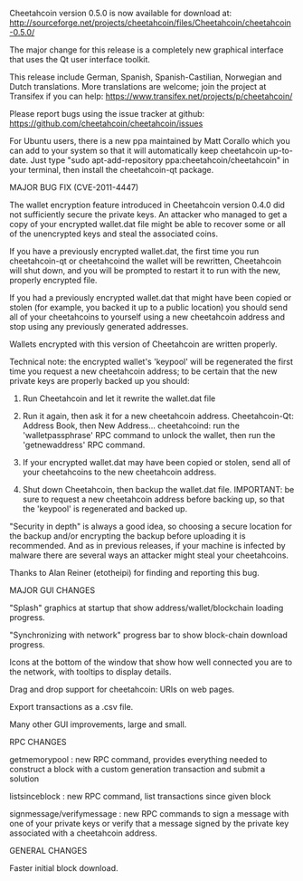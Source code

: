 Cheetahcoin version 0.5.0 is now available for download at:
http://sourceforge.net/projects/cheetahcoin/files/Cheetahcoin/cheetahcoin-0.5.0/

The major change for this release is a completely new graphical interface that uses the Qt user interface toolkit.

This release include German, Spanish, Spanish-Castilian, Norwegian and Dutch translations. More translations are welcome; join the project at Transifex if you can help:
https://www.transifex.net/projects/p/cheetahcoin/

Please report bugs using the issue tracker at github:
https://github.com/cheetahcoin/cheetahcoin/issues

For Ubuntu users, there is a new ppa maintained by Matt Corallo which you can add to your system so that it will automatically keep cheetahcoin up-to-date.  Just type "sudo apt-add-repository ppa:cheetahcoin/cheetahcoin" in your terminal, then install the cheetahcoin-qt package.

MAJOR BUG FIX  (CVE-2011-4447)

The wallet encryption feature introduced in Cheetahcoin version 0.4.0 did not sufficiently secure the private keys. An attacker who
managed to get a copy of your encrypted wallet.dat file might be able to recover some or all of the unencrypted keys and steal the
associated coins.

If you have a previously encrypted wallet.dat, the first time you run cheetahcoin-qt or cheetahcoind the wallet will be rewritten, Cheetahcoin will
shut down, and you will be prompted to restart it to run with the new, properly encrypted file.

If you had a previously encrypted wallet.dat that might have been copied or stolen (for example, you backed it up to a public
location) you should send all of your cheetahcoins to yourself using a new cheetahcoin address and stop using any previously generated addresses.

Wallets encrypted with this version of Cheetahcoin are written properly.

Technical note: the encrypted wallet's 'keypool' will be regenerated the first time you request a new cheetahcoin address; to be certain that the
new private keys are properly backed up you should:

1. Run Cheetahcoin and let it rewrite the wallet.dat file

2. Run it again, then ask it for a new cheetahcoin address.
Cheetahcoin-Qt: Address Book, then New Address...
cheetahcoind: run the 'walletpassphrase' RPC command to unlock the wallet,  then run the 'getnewaddress' RPC command.

3. If your encrypted wallet.dat may have been copied or stolen, send  all of your cheetahcoins to the new cheetahcoin address.

4. Shut down Cheetahcoin, then backup the wallet.dat file.
IMPORTANT: be sure to request a new cheetahcoin address before backing up, so that the 'keypool' is regenerated and backed up.

"Security in depth" is always a good idea, so choosing a secure location for the backup and/or encrypting the backup before uploading it is recommended. And as in previous releases, if your machine is infected by malware there are several ways an attacker might steal your cheetahcoins.

Thanks to Alan Reiner (etotheipi) for finding and reporting this bug.

MAJOR GUI CHANGES

"Splash" graphics at startup that show address/wallet/blockchain loading progress.

"Synchronizing with network" progress bar to show block-chain download progress.

Icons at the bottom of the window that show how well connected you are to the network, with tooltips to display details.

Drag and drop support for cheetahcoin: URIs on web pages.

Export transactions as a .csv file.

Many other GUI improvements, large and small.

RPC CHANGES

getmemorypool : new RPC command, provides everything needed to construct a block with a custom generation transaction and submit a solution

listsinceblock : new RPC command, list transactions since given block

signmessage/verifymessage : new RPC commands to sign a message with one of your private keys or verify that a message signed by the private key associated with a cheetahcoin address.

GENERAL CHANGES

Faster initial block download.
